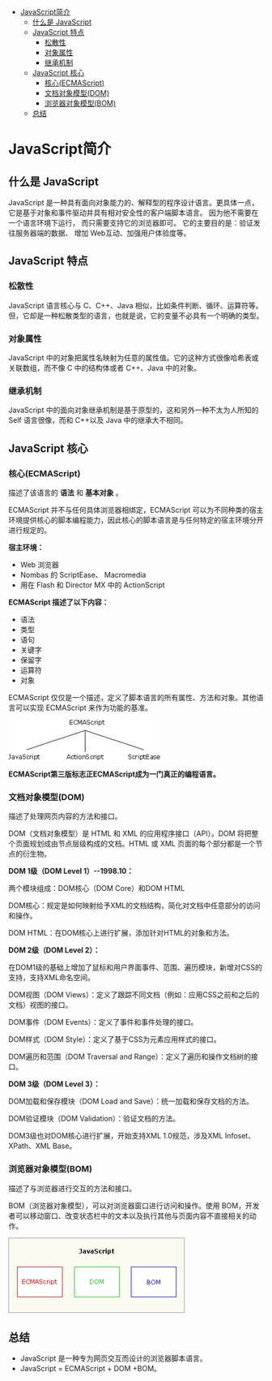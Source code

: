 - [JavaScript简介](#javascript简介)
    - [什么是 JavaScript](#什么是-javascript)
    - [JavaScript 特点](#javascript-特点)
        - [松散性](#松散性)
        - [对象属性](#对象属性)
        - [继承机制](#继承机制)
    - [JavaScript 核心](#javascript-核心)
        - [核心(ECMAScript)](#核心(ecmascript))
        - [文档对象模型(DOM)](#文档对象模型(dom))
        - [浏览器对象模型(BOM)](#浏览器对象模型(bom))
    - [总结](#总结)

# JavaScript简介

## 什么是 JavaScript

JavaScript 是一种具有面向对象能力的、解释型的程序设计语言。更具体一点，它是基于对象和事件驱动并具有相对安全性的客户端脚本语言。 因为他不需要在一个语言环境下运行， 而只需要支持它的浏览器即可。 它的主要目的是：验证发往服务器端的数据、 增加 Web互动、加强用户体验度等。


## JavaScript 特点

### 松散性

JavaScript 语言核心与 C、C++、Java 相似，比如条件判断、循环、运算符等。但，它却是一种松散类型的语言，也就是说，它的变量不必具有一个明确的类型。

### 对象属性

JavaScript 中的对象把属性名映射为任意的属性值。它的这种方式很像哈希表或关联数组，而不像 C 中的结构体或者 C++、Java 中的对象。

### 继承机制
JavaScript 中的面向对象继承机制是基于原型的，这和另外一种不太为人所知的 Self 语言很像，而和 C++以及 Java 中的继承大不相同。

## JavaScript 核心

### 核心(ECMAScript)

描述了该语言的 **语法** 和 **基本对象** 。

ECMAScript 并不与任何具体浏览器相绑定，ECMAScript 可以为不同种类的宿主环境提供核心的脚本编程能力，因此核心的脚本语言是与任何特定的宿主环境分开进行规定的。

**宿主环境：**

* Web 浏览器
* Nombas 的 ScriptEase、 Macromedia
* 用在 Flash 和 Director MX 中的 ActionScript

**ECMAScript 描述了以下内容：**

* 语法
* 类型
* 语句
* 关键字
* 保留字
* 运算符
* 对象

ECMAScript 仅仅是一个描述，定义了脚本语言的所有属性、方法和对象。其他语言可以实现 ECMAScript 来作为功能的基准。

![](assets/images/2017-08-03-17-27-41.png)
 
**ECMAScript第三版标志正ECMAScript成为一门真正的编程语言。**

### 文档对象模型(DOM)

描述了处理网页内容的方法和接口。

DOM（文档对象模型）是 HTML 和 XML 的应用程序接口（API）。DOM 将把整个页面规划成由节点层级构成的文档。HTML 或 XML 页面的每个部分都是一个节点的衍生物。

**DOM 1级（DOM Level 1）--1998.10：**

两个模块组成：DOM核心（DOM Core）和DOM HTML

DOM核心：规定是如何映射给予XML的文档结构，简化对文档中任意部分的访问和操作。

DOM HTML：在DOM核心上进行扩展，添加针对HTML的对象和方法。

**DOM 2级（DOM Level 2）：**

在DOM1级的基础上增加了鼠标和用户界面事件、范围、遍历模块，新增对CSS的支持，支持XML命名空间。

DOM视图（DOM Views）：定义了跟踪不同文档（例如：应用CSS之前和之后的文档）视图的接口。

DOM事件（DOM Events）：定义了事件和事件处理的接口。

DOM样式（DOM Style）：定义了基于CSS为元素应用样式的接口。

DOM遍历和范围（DOM Traversal and Range）：定义了遍历和操作文档树的接口。

**DOM 3级（DOM Level 3）：**

DOM加载和保存模块（DOM Load and Save）：统一加载和保存文档的方法。

DOM验证模块（DOM Validation）：验证文档的方法。

DOM3级也对DOM核心进行扩展，开始支持XML 1.0规范，涉及XML Infoset、XPath、XML Base。

### 浏览器对象模型(BOM)

描述了与浏览器进行交互的方法和接口。

BOM（浏览器对象模型），可以对浏览器窗口进行访问和操作。使用 BOM，开发者可以移动窗口、改变状态栏中的文本以及执行其他与页面内容不直接相关的动作。

![](assets/images/2017-08-03-17-56-12.png)
 
## 总结

* JavaScript 是一种专为网页交互而设计的浏览器脚本语言。
* JavaScript = ECMAScript + DOM +BOM。